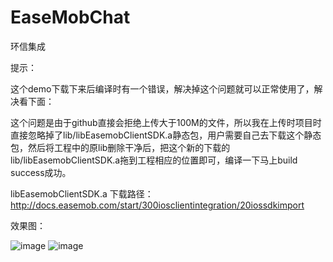 # EaseMobChat
环信集成

提示：

  这个demo下载下来后编译时有一个错误，解决掉这个问题就可以正常使用了，解决看下面：
  
  这个问题是由于github直接会拒绝上传大于100M的文件，所以我在上传时项目时直接忽略掉了lib/libEasemobClientSDK.a静态包，用户需要自己去下载这个静态包，然后将工程中的原lib删除干净后，把这个新的下载的lib/libEasemobClientSDK.a拖到工程相应的位置即可，编译一下马上build success成功。
  
  libEasemobClientSDK.a 下载路径：http://docs.easemob.com/start/300iosclientintegration/20iossdkimport
  
  
效果图：
  
  ![image](https://github.com/xiayuanquan/EaseMobChat/blob/master/EaseMobChat/screenshots/chat1.png)
  ![image](https://github.com/xiayuanquan/EaseMobChat/blob/master/EaseMobChat/screenshots/chat2.png)
  
       
